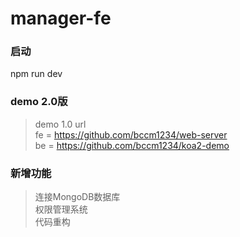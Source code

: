 # manager-fe

### 启动
npm run dev

### demo 2.0版
> demo 1.0 url   
> fe = https://github.com/bccm1234/web-server  
> be = https://github.com/bccm1234/koa2-demo

### 新增功能
> 连接MongoDB数据库  
> 权限管理系统  
> 代码重构
